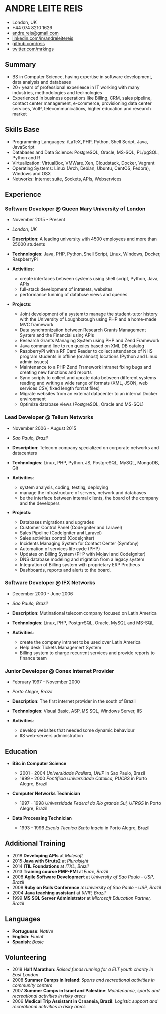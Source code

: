 # ANDRE LEITE REIS

- London, UK
- +44 074 8210 1626
- [andre.reis@gmail.com](mailto:andre.reis@gmail.com)
- [linkedin.com/in/andreleitereis](https://linkedin.com/in/andreleitereis)
- [github.com/reis](https://github.com/reis)
- [twitter.com/mrkings](https://twitter.com/mrkings)

## Summary

- BS in Computer Science, having expertise in software development, data analysis and databases
- 20+ years of professional experience in IT working with many industries, methodologies and technologies
- Experienced in business operations like Billing, CRM, sales pipeline, contact center management, e-commerce, provisioning data center services, VoIP, telecommunications, higher education and research market

## Skills Base

- Programming Languages: \LaTeX, PHP, Python, Shell Script, Java, JavaScript
- Databases and Data Science: PostgreSQL, Oracle, MS-SQL, PL/pgSQL, Python and R
- Virtualization: VirtualBox, VMWare, Xen, Cloudstack, Docker, Vagrant
- Operating Systems: Linux (Arch, Debian, Ubuntu, CentOS, Fedora), Windows and OSX
- Networks: Internet suite, Sockets, APIs, Webservices

## Experience

### Software Developer @ Queen Mary University of London

- November 2015 - Present
- _London, UK_

- **Description**: A leading university with 4500 employees and more than 25000 students
- **Technologies**: Java, PHP, Python, Shell Script, Linux, Windows, Docker, RaspberryPi
- **Activities**:
  - create interfaces between systems using shell script, Python, Java, APIs
  - full-stack development of intranets, websites
  - performance tunning of database views and queries
- **Projects**:
  - Joint development of a system to manage the student-tutor history with the University of Loughborough using PHP and a home-made MVC framework
  - Data synchronization between Research Grants Management System and the Financial using APIs
  - Research Grants Managing System using PHP and Zend Framework
  - Java command line to run queries based on XML DB catalog
  - RaspberryPi with a RF Card Reader to collect attendance of NHS program students in offline (or almost) locations (Python and Linux       admin issues)
  - Maintenance to a PHP Zend Framework intranet fixing bugs and creating new functions and reports
  - Sync scripts to collect and update data between different systems reading and writing a wide range of formats (XML, JSON, web services      CSV, fixed length format files)
  - Migrate websites from an external datacenter to an internal Docker environment
  - Optimize database views (PostgreSQL, Oracle and MS-SQL)

### Lead Developer @ Telium Networks

- November 2006 - August 2015
- _Sao Paulo, Brazil_

- **Description**: Telecom company specialized on corporate networks and datacenters
- **Technologies**: Linux, PHP, Python, JS, PostgreSQL, MySQL, MongoDB, Git
- **Activities**:
  - system analysis, coding, testing, deploying
  - manage the infrastructure of servers, network and databases
  - be the interface between internal clients, the board of the company and the developers
- **Projects**:
  - Databases migrations and upgrades
  - Customer Control Panel (CodeIgniter and Laravel)
  - Sales Pipeline (CodeIgniter and Laravel)
  - Sales activities control (CodeIgniter)
  - Incidents Managing System for Contact Center (Symfony)
  - Automation of services life cycle (PHP)
  - Updates on Billing System (PHP with Mojavi and CodeIgniter)
  - DNS database modeling and migration from a legacy system
  - Integration of Billing system with proprietary ERP Protheus
  - Dashboards, reports and alerts to the board.

### Software Developer @ IFX Networks

- December 2000 - June 2006
- _Sao Paulo, Brazil_

- **Description**: Mutinational telecom company focused on Latin America
- **Technologies**: Linux, PHP, PostgreSQL, Oracle, MySQL and MS-SQL
- **Activities**:
  - create the company intranet to be used over Latin America
  - Help desk Tickets Management System
  - Billing system to charge recurrent services and provide reports to finance team

### Junior Developer @ Conex Internet Provider

- February 1997 - November 2000
- _Porto Alegre, Brazil_

- **Description**: The first internet provider in the south of Brazil
- **Technologies**: Visual Basic, ASP, MS SQL, Windows Server, IIS
- **Activities**:
  - develop websites that needed some dynamic behaviour
  - IIS web-servers administration


## Education

- **BSc in Computer Science**
  - 2001 - 2004 _Universidade Paulista, UNIP_ in Sao Paulo, Brazil
  - 1999 - 2000 _Pontificia Universidade Catolica, PUCRS_ in Porto Alegre, Brazil

- **Computer Networks Technician**
  - 1997 - 1998 _Universidade Federal do Rio grande Sul, UFRGS_ in Porto Alegre, Brazil

- **Data Processing Technician**
  - 1993 - 1996 _Escola Tecnica Santo Inacio_ in Porto Alegre, Brazil


## Additional  Training

- 2018 **Developing APIs** at _Mulesoft_
- 2015 **Java with Struts2** at _Pluralsight_
- 2014 **ITIL Foundations** at _ITXL, Brazil_
- 2013 **Training course PMP-PMI** at _Euax, Brazil_
- 2008 **Agile Software Development** at _University of Sao Paulo - USP, Brazil_
- 2008 **Ruby on Rails Conference** at _University of Sao Paulo - USP, Brazil_
- 2004 **Java teaching assistant** at _UNIP, Brazil_
- 1999 **MS SQL Server Administrator** at _Microsoft Education Partner, Brazil_

## Languages

- **Portuguese**: _Native_
- **English**: _Fluent_
- **Spanish**: _Basic_

## Volunteering

- 2018 **Half Marathon**: _Raised funds running for a ELT youth charity in East London_
- 2008 **Summer Camps in Ireland**: _Sports and recreational activities in community centers_
- 2007 **Summer Camps in Israel and Palestine**: _Maintenance, sports and recreational activities in risky areas_
- 2006 **Medical Trip Assistant in Cananeia, Brazil**: _Logistic support and recreational activities in risky areas_
